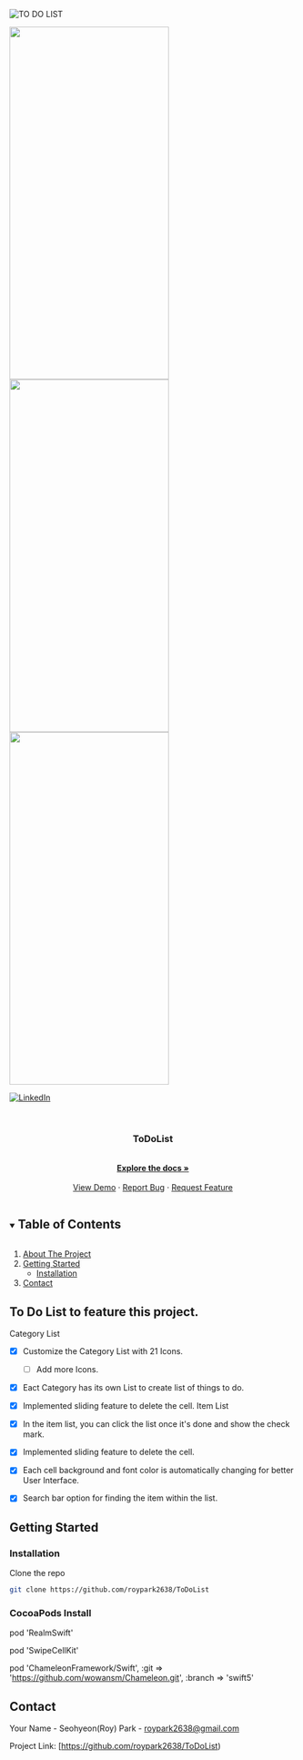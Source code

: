 
<p align="center">

![TO DO LIST](https://user-images.githubusercontent.com/47404333/102040770-946ac480-3d82-11eb-96e1-22b73344d62f.png)

<img src="http://g.recordit.co/9PmWEhLxQR.gif" width="280" height="620"> <img src="https://user-images.githubusercontent.com/47404333/102041521-874ed500-3d84-11eb-8be1-004e432659bf.png" width="280" height="620"> <img src="https://user-images.githubusercontent.com/47404333/102041538-9170d380-3d84-11eb-8ccd-abc19374eee0.png" width="280" height="620">

</p>

[![LinkedIn][linkedin-shield]][linkedin-url]





<!-- PROJECT LOGO -->
<br />
<p align="center">
  <a href="https://github.com/roypark2638/ToDoList">
  </a>

  <h3 align="center">ToDoList
</h3>

  <p align="center">
    <br />
    <a href="https://github.com/roypark2638/ToDoList"><strong>Explore the docs »</strong></a>
    <br />
    <br />
    <a href="https://github.com/roypark2638/ToDoList">View Demo</a>
    ·
    <a href="https://github.com/roypark2638/ToDoList/issues">Report Bug</a>
    ·
    <a href="https://github.com/roypark2638/ToDoList/issues">Request Feature</a>
  </p>
</p>



<!-- TABLE OF CONTENTS -->
<details open="open">
  <summary><h2 style="display: inline-block">Table of Contents</h2></summary>
  <ol>
    <li>
      <a href="#about-the-project">About The Project</a>
      <ul>
      </ul>
    </li>
    <li>
      <a href="#getting-started">Getting Started</a>
      <ul>
        <li><a href="#installation">Installation</a></li>
      </ul>
    </li>
    <li><a href="#contact">Contact</a></li>
  </ol>
</details>



<!-- ABOUT THE PROJECT -->
## To Do List to feature this project.

Category List
* [x] Customize the Category List with 21 Icons.
  * [ ] Add more Icons.
* [x] Eact Category has its own List to create list of things to do.
* [x] Implemented sliding feature to delete the cell.
Item List
* [x] In the item list, you can click the list once it's done and show the check mark.
* [x] Implemented sliding feature to delete the cell.
* [x] Each cell background and font color is automatically changing for better User Interface.
* [x] Search bar option for finding the item within the list.


## Getting Started

### Installation

Clone the repo
   ```sh
   git clone https://github.com/roypark2638/ToDoList
   ```
   
### CocoaPods Install   
pod 'RealmSwift'

pod 'SwipeCellKit'

pod 'ChameleonFramework/Swift', :git => 'https://github.com/wowansm/Chameleon.git', :branch => 'swift5'


<!-- CONTACT -->
## Contact

Your Name - Seohyeon(Roy) Park - roypark2638@gmail.com

Project Link: [https://github.com/roypark2638/ToDoList)




[linkedin-shield]: https://img.shields.io/badge/-LinkedIn-black.svg?style=for-the-badge&logo=linkedin&colorB=555
[linkedin-url]: https://www.linkedin.com/in/roypark2638/
